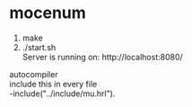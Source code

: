 mocenum
=====

1) make  
2) ./start.sh  
Server is running on: http://localhost:8080/  

autocompiler  
include this in every file  
-include("../include/mu.hrl").  
